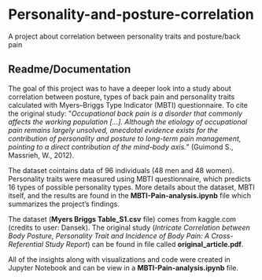 # Personality-and-posture-correlation
A project about correlation between personality traits and posture/back pain

## Readme/Documentation

The goal of this project was to have a deeper look into a study about correlation between posture, types of back pain and personality traits calculated with Myers–Briggs Type Indicator (MBTI)  questionnaire. 
To cite the original study: "<em>Occupational back pain is a disorder that commonly affects the working population […]. Although the etiology of occupational pain remains largely unsolved, anecdotal evidence exists for the contribution of personality and posture to long-term pain management, pointing to a direct contribution of the mind-body axis.</em>” (Guimond S., Massrieh, W., 2012).

The dataset cointains data of 96 individuals (48 men and  48 women). Personality traits were measured using MBTI questionnaire, which predicts 16 types of possible personality types.
More details about the dataset, MBTI itself, and the results are found in the **MBTI-Pain-analysis.ipynb** file which summarizes the project’s findings.





The dataset (**Myers Briggs Table_S1.csv** file) comes from kaggle.com (credits to user: Dansek).
The original study (<em>Intricate Correlation between Body Posture, Personality Trait and Incidence of Body Pain: A Cross-Referential Study Report</em>)  can be found in file called **original_article.pdf**.


All of the insights along with visualizations and code were created in Jupyter Notebook and can be view in a **MBTI-Pain-analysis.ipynb** file. 
